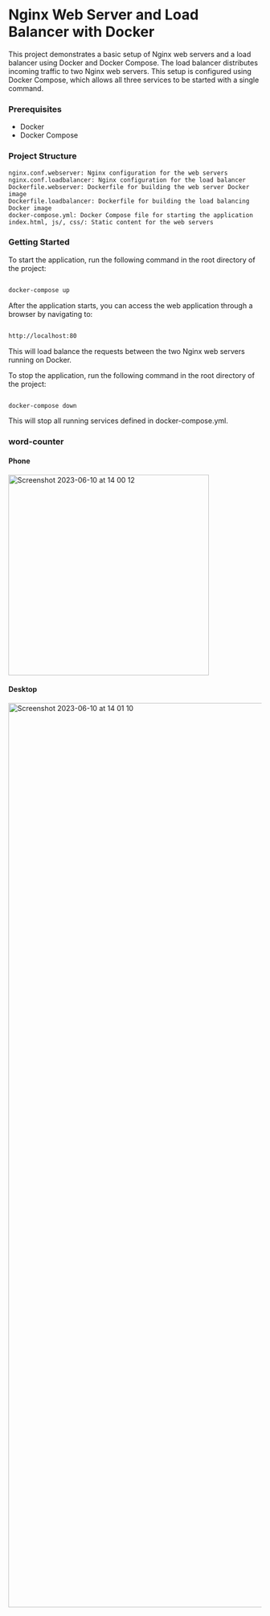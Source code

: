 # Nginx Web Server and Load Balancer with Docker

This project demonstrates a basic setup of Nginx web servers and a load balancer using Docker and Docker Compose. The load balancer distributes incoming traffic to two Nginx web servers. This setup is configured using Docker Compose, which allows all three services to be started with a single command.


### Prerequisites

   - Docker
   - Docker Compose

### Project Structure

    nginx.conf.webserver: Nginx configuration for the web servers
    nginx.conf.loadbalancer: Nginx configuration for the load balancer
    Dockerfile.webserver: Dockerfile for building the web server Docker image
    Dockerfile.loadbalancer: Dockerfile for building the load balancing Docker image
    docker-compose.yml: Docker Compose file for starting the application
    index.html, js/, css/: Static content for the web servers

### Getting Started

To start the application, run the following command in the root directory of the project:

```bash

docker-compose up
```

After the application starts, you can access the web application through a browser by navigating to:

```bash

http://localhost:80
```

This will load balance the requests between the two Nginx web servers running on Docker.

To stop the application, run the following command in the root directory of the project:

```bash

docker-compose down
```

This will stop all running services defined in docker-compose.yml.

### word-counter

#### Phone
<img width="399" alt="Screenshot 2023-06-10 at 14 00 12" src="https://github.com/classValentin/word-counter/assets/76632023/89a64b72-f765-4f52-b234-364ab524b7c8">

#### Desktop
<img width="1799" alt="Screenshot 2023-06-10 at 14 01 10" src="https://github.com/classValentin/word-counter/assets/76632023/46a8e97d-25e6-4328-b551-3431632744cb">

